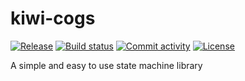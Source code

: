 # kiwi-cogs

[![Release](https://img.shields.io/github/v/release/mopeyjellyfish/kiwi-cogs)](https://img.shields.io/github/v/release/mopeyjellyfish/kiwi-cogs)
[![Build status](https://img.shields.io/github/actions/workflow/status/mopeyjellyfish/kiwi-cogs/main.yml?branch=main)](https://github.com/mopeyjellyfish/kiwi-cogs/actions/workflows/main.yml?query=branch%3Amain)
[![Commit activity](https://img.shields.io/github/commit-activity/m/mopeyjellyfish/kiwi-cogs)](https://img.shields.io/github/commit-activity/m/mopeyjellyfish/kiwi-cogs)
[![License](https://img.shields.io/github/license/mopeyjellyfish/kiwi-cogs)](https://img.shields.io/github/license/mopeyjellyfish/kiwi-cogs)

A simple and easy to use state machine library
